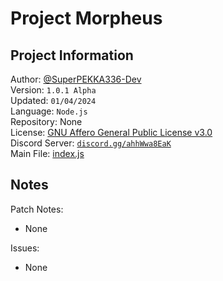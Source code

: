 **Project Morpheus**
===

## **Project Information**

Author: [@SuperPEKKA336-Dev](https://github.com/SuperPEKKA336-Dev)  
Version: `1.0.1 Alpha`  
Updated: `01/04/2024`  
Language: `Node.js`   
Repository: None   
License: [GNU Affero General Public License v3.0](LICENSE)    
Discord Server: [`discord.gg/ahhWwa8EaK`](https://discord.gg/ahhWwa8EaK)    
Main File: [index.js](discord-bot/index.js)

## **Notes**

Patch Notes:
- None

Issues:
- None